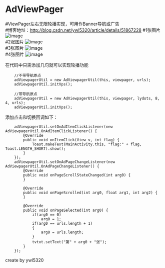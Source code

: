 # AdViewPager
#ViewPager左右无限轮播实现，可用作Banner导航或广告<br/>
#博客地址：http://blog.csdn.net/ywl5320/article/details/51867228
#1张图片
![image](https://github.com/wanliyang1990/AdViewPager/blob/master/imgs/ad1.gif)<br/>
#2张图片
![image](https://github.com/wanliyang1990/AdViewPager/blob/master/imgs/ad2.gif)<br/>
#3张图片
![image](https://github.com/wanliyang1990/AdViewPager/blob/master/imgs/ad3.gif)<br/>
#4张图片
![image](https://github.com/wanliyang1990/AdViewPager/blob/master/imgs/ad4.gif)<br/>

在代码中只需添加几句就可以实现轮播功能<br/>

        //不带导航原点
        adViewpagerUtil = new AdViewpagerUtil(this, viewpager, urls);
        adViewpagerUtil.initVps();

        //带导航原点
        adViewpagerUtil = new AdViewpagerUtil(this, viewpager, lydots, 8, 4, urls);
        adViewpagerUtil.initVps();

添加点击和切换回调如下：<br/>

        adViewpagerUtil.setOnAdItemClickListener(new AdViewpagerUtil.OnAdItemClickListener() {
            @Override
            public void onItemClick(View v, int flag) {
                Toast.makeText(MainActivity.this, "flag:" + flag, Toast.LENGTH_SHORT).show();
            }
        });
        adViewpagerUtil.setOnAdPageChangeListener(new AdViewpagerUtil.OnAdPageChangeListener() {
            @Override
            public void onPageScrollStateChanged(int arg0) {
            }

            @Override
            public void onPageScrolled(int arg0, float arg1, int arg2) {
            }

            @Override
            public void onPageSelected(int arg0) {
                if(arg0 == 0)
                    arg0 = 1;
                if(arg0 == urls.length + 1)
                {
                    arg0 = urls.length;
                }
                tvtxt.setText("第" + arg0 + "张");
            }
        });
    
create by ywl5320